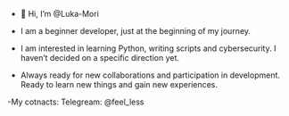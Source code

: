 - 👋 Hi, I’m @Luka-Mori


- I am a beginner developer, just at the beginning of my journey. 
- I am interested in learning Python, writing scripts and cybersecurity. I haven’t decided on a specific direction yet.
- Always ready for new collaborations and participation in development. Ready to learn new things and gain new experiences.

-My cotnacts:
Telegream: @feel_less

<!---
Luka-Mori/Luka-Mori is a ✨ special ✨ repository because its `README.md` (this file) appears on your GitHub profile.
You can click the Preview link to take a look at your changes.
--->

